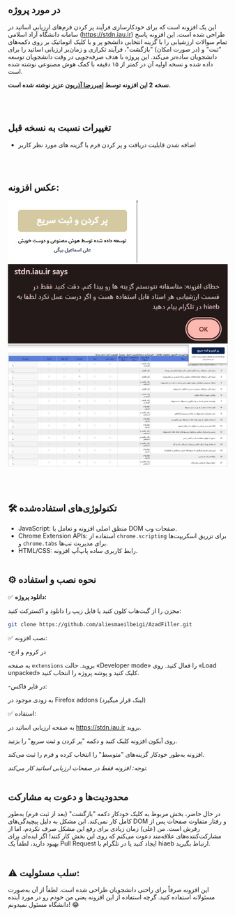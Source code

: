 ##  در مورد پروژه

این یک افزونه است که برای خودکارسازی فرآیند پر کردن فرم‌های ارزیابی اساتید در سامانه دانشگاه آزاد اسلامی (https://stdn.iau.ir) طراحی شده است. این افزونه پاسخ تمام سوالات ارزشیابی را با گزینه انتخابی دانشجو پر و با کلیک اتوماتیک بر روی دکمه‌های "ثبت" و (در صورت امکان) "بازگشت"، فرآیند تکراری و زمان‌بر ارزیابی اساتید را برای دانشجویان ساده‌تر می‌کند. این پروژه با هدف صرفه‌جویی در وقت دانشجویان توسعه داده شده و نسخه اولیه آن در کمتر از ۱۵ دقیقه با کمک هوش مصنوعی نوشته شده است.


**نسخه 2 این افزونه توسط [امیررضا آذریون](https://github.com/amirrrreza1) عزیز نوشته شده است.**


<br><br>

## تغییرات نسبت به نسخه قبل
- اضافه شدن قابلیت دریافت و پر کردن فرم با گزینه های مورد نظر کاربر


<br><br>

## عکس افزونه:

![Screenshot 1](https://github.com/aliesmaeilbeigi/AzadFiller/blob/main/Screenshots/0.jpg ) 
![Screenshot 1](https://github.com/aliesmaeilbeigi/AzadFiller/blob/main/Screenshots/2.jpg )
![Screenshot 1](https://github.com/aliesmaeilbeigi/AzadFiller/blob/main/Screenshots/1.jpg )




<br><br>

## 🛠 تکنولوژی‌های استفاده‌شده

- JavaScript: منطق اصلی افزونه و تعامل با DOM صفحات وب.
- Chrome Extension APIs: استفاده از `chrome.scripting` برای تزریق اسکریپت‌ها و `chrome.tabs` برای مدیریت تب‌ها.
- HTML/CSS: رابط کاربری ساده پاپ‌آپ افزونه.
<br><br>
## ⚙️ نحوه نصب و استفاده

✅ **دانلود پروژه:**

مخزن را از گیت‌هاب کلون کنید یا فایل زیپ را دانلود و اکسترکت کنید:
  
  ```bash
  git clone https://github.com/aliesmaeilbeigi/AzadFiller.git
  ```
✅ نصب افزونه:

-در کروم و ادج

  به صفحه `extensions` بروید. حالت «Developer mode» را فعال کنید. روی «Load unpacked» کلیک کنید و پوشه پروژه را انتخاب کنید.
  



-در فایر فاکس:
  
  به زودی موجود در Firefox addons (لینک قرار میگیرد)


✅ استفاده:

به صفحه ارزیابی اساتید در https://stdn.iau.ir بروید.

روی آیکون افزونه کلیک کنید و دکمه "پر کردن و ثبت سریع" را بزنید.

افزونه به‌طور خودکار گزینه‌های "متوسط" را انتخاب کرده و فرم را ثبت می‌کند.

*توجه: افزونه فقط در صفحات ارزیابی اساتید کار می‌کند.*
<br><br>
## محدودیت‌ها و دعوت به مشارکت

در حال حاضر، بخش مربوط به کلیک خودکار دکمه "بازگشت" (بعد از ثبت فرم) به‌طور کامل کار نمی‌کند. این مشکل به دلیل پیچیدگی‌های DOM و رفتار متفاوت صفحات پس از رفرش است. من (علی) زمان زیادی برای رفع این مشکل صرف نکردم، اما از مشارکت‌کننده‌های علاقه‌مند دعوت می‌کنم که روی این بخش کار کنند! اگر ایده‌ای برای بهبود دارید، لطفاً یک Pull Request ایجاد کنید یا در تلگرام با hiaeb ارتباط بگیرید.
<br><br>
## ⚠️ سلب مسئولیت:

این افزونه صرفاً برای راحتی دانشجویان طراحی شده است. لطفاً از آن به‌صورت مسئولانه استفاده کنید. گرچه استفاده از این افزونه یعنی من خودم رو در مورد آینده دانشگاه مسئول نمیدونم! 😂
